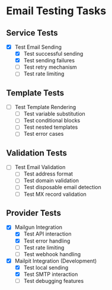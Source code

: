 # Email Testing Tasks

## Service Tests
- [x] Test Email Sending
  - [x] Test successful sending
  - [x] Test sending failures
  - [ ] Test retry mechanism
  - [ ] Test rate limiting

## Template Tests
- [ ] Test Template Rendering
  - [ ] Test variable substitution
  - [ ] Test conditional blocks
  - [ ] Test nested templates
  - [ ] Test error cases

## Validation Tests
- [ ] Test Email Validation
  - [ ] Test address format
  - [ ] Test domain validation
  - [ ] Test disposable email detection
  - [ ] Test MX record validation

## Provider Tests
- [x] Mailgun Integration
  - [x] Test API interaction
  - [x] Test error handling
  - [ ] Test rate limiting
  - [ ] Test webhook handling

- [x] Mailpit Integration (Development)
  - [x] Test local sending
  - [x] Test SMTP interaction
  - [ ] Test debugging features 